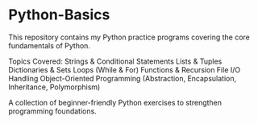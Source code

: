 # Python-Basics
This repository contains my Python practice programs covering the core fundamentals of Python.

Topics Covered:
Strings & Conditional Statements
Lists & Tuples
Dictionaries & Sets
Loops (While & For)
Functions & Recursion
File I/O Handling
Object-Oriented Programming (Abstraction, Encapsulation, Inheritance, Polymorphism)

A collection of beginner-friendly Python exercises to strengthen programming foundations.
